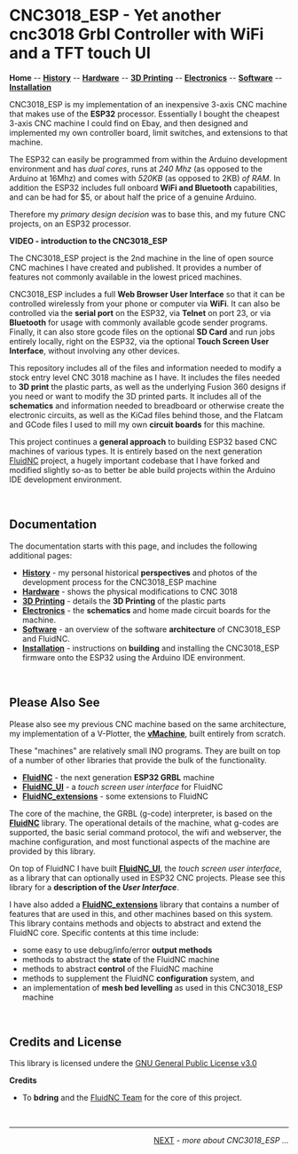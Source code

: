 # CNC3018_ESP - Yet another cnc3018 Grbl Controller with WiFi and a TFT touch UI

**Home** --
**[History](history.md)** --
**[Hardware](hardware.md)** --
**[3D Printing](3dPrinting.md)** --
**[Electronics](electronics.md)** --
**[Software](software.md)** --
**[Installation](installation.md)**

CNC3018_ESP is my implementation of an inexpensive 3-axis CNC machine that
makes use of the **ESP32** processor.  Essentially I bought the cheapest
3-axis CNC machine I could find on Ebay, and then designed and implemented
my own controller board, limit switches, and extensions to that machine.

The ESP32 can easily be programmed from within the
Arduino development environment and has *dual cores*, runs at *240 Mhz* (as opposed to
the Arduino at 16Mhz) and comes with *520KB* (as opposed to 2KB) *of RAM*.  In addition
the ESP32 includes full onboard **WiFi and Bluetooth** capabilities, and can be had for
$5, or about half the price of a genuine Arduino.

Therefore my *primary design decision* was to base this, and my future CNC projects,
on an ESP32 processor.

**VIDEO - introduction to the CNC3018_ESP**

The CNC3018_ESP project is the 2nd machine in the line of open source
CNC machines I have created and published.  It provides a number of
features not commonly available in the lowest priced machines.

CNC3018_ESP includes a full **Web Browser User Interface** so that it can be
controlled wirelessly from your phone or computer via **WiFi**.  It can also be controlled
via the **serial port** on the ESP32, via **Telnet** on port 23, or via **Bluetooth**
for usage with commonly available gcode sender programs.
Finally, it can also store gcode files on the optional **SD Card** and run jobs entirely
locally, right on the ESP32, via the optional **Touch Screen User Interface**, without
involving any other devices.

This repository includes all of the files and information needed to modify
a stock entry level CNC 3018 machine as I have. It includes the files needed to
**3D print** the plastic parts, as well as the underlying Fusion 360 designs
if you need or want to modify the 3D printed parts. It includes all of the **schematics**
and information needed to breadboard or otherwise create the electronic circuits,
as well as the KiCad files behind those, and the Flatcam and GCode files I used to
mill my own **circuit boards** for this machine.


This project continues a **general approach** to
building ESP32 based CNC machines of various types.
It is entirely based on the next generation
[FluidNC](https://github.com/bdring/FluidNC)
project, a hugely important codebase that I have
forked and modified slightly so-as to better be able build projects
within the Arduino IDE development environment.


<br>

## Documentation

The documentation starts with this page, and includes the following additional
pages:

- **[History](history.md)** - my personal historical **perspectives** and
photos of the development process for the CNC3018_ESP machine
- **[Hardware](hardware.md)** - shows the physical
modifications to CNC 3018
- **[3D Printing](3dPrinting.md)** - details the **3D Printing** of
the plastic parts
- **[Electronics](electronics.md)** - the **schematics** and home made circuit
boards for the machine.
- **[Software](software.md)** - an overview of the software **architecture**
of CNC3018_ESP and FluidNC.
- **[Installation](Installation.md)** - instructions on **building** and installing
the CNC3018_ESP firmware onto the ESP32 using the Arduino IDE environment.


<br>

## Please Also See

Please also see my previous CNC machine based on the same architecture,
my implementation of a V-Plotter, the
[**vMachine**](https://github.com/phorton1/Arduino-_vMachine),
built entirely from scratch.

These "machines"  are relatively small INO programs.  They are built on top of a
number of other libraries that provide the bulk of the functionality.

- [**FluidNC**](https://github.com/phorton1/Arduino-libraries-FluidNC) - the next generation **ESP32 GRBL** machine
- [**FluidNC_UI**](https://github.com/phorton1/Arduino-libraries-FluidNC_UI) - a *touch screen user interface* for FluidNC
- [**FluidNC_extensions**](https://github.com/phorton1/Arduino-libraries-FluidNC_extensions) - some extensions to FluidNC

The core of the machine, the GRBL (g-code) interpreter, is based on the
[**FluidNC**](https://github.com/phorton1/Arduino-libraries-FluidNC)
library.  The operational details of the machine, what g-codes
are supported, the basic serial command protocol, the wifi and webserver,
the machine configuration, and most functional aspects of the machine are
provided by this library.

On top of FluidNC I have built
[**FluidNC_UI**](https://github.com/phorton1/Arduino-libraries-FluidNC_UI),
the *touch screen user interface*, as a library that can optionally
used in ESP32 CNC projects.
Please see this library for a **description of the *User Interface***.

I have also added a
[**FluidNC_extensions**](https://github.com/phorton1/Arduino-libraries-FluidNC_extensions)
library that contains a number
of features that are used in this, and other machines based on this system.
This library contains methods and objects to abstract and extend the FluidNC
core.  Specific contents at this time include:

- some easy to use debug/info/error **output methods**
- methods to abstract the **state** of the FluidNC machine
- methods to abstract **control** of the FluidNC machine
- methods to supplement the FluidNC **configuration** system, and
- an implementation of **mesh bed levelling** as used in this CNC3018_ESP machine




<br>


## Credits and License

This library is licensed undere the
[GNU General Public License v3.0](https://github.com/phorton1/Arduino-CNC3018_ESP/tree/master/LICENSE.TXT)

**Credits**

- To **bdring** and the [FluidNC Team](https://github.com/bdring/FluidNC) for the core of this project.



<br>
<hr>
<div style="text-align: right">
<a href='history.md'>NEXT</a><i> - more about CNC3018_ESP ...</i>
</div>
